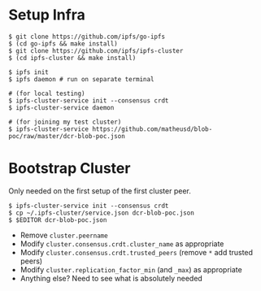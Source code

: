 # Setup Infra

```
$ git clone https://github.com/ipfs/go-ipfs
$ (cd go-ipfs && make install)
$ git clone https://github.com/ipfs/ipfs-cluster
$ (cd ipfs-cluster && make install)

$ ipfs init
$ ipfs daemon # run on separate terminal

# (for local testing)
$ ipfs-cluster-service init --consensus crdt
$ ipfs-cluster-service daemon

# (for joining my test cluster)
$ ipfs-cluster-service https://github.com/matheusd/blob-poc/raw/master/dcr-blob-poc.json
```

# Bootstrap Cluster

Only needed on the first setup of the first cluster peer.

```
$ ipfs-cluster-service init --consensus crdt
$ cp ~/.ipfs-cluster/service.json dcr-blob-poc.json
$ $EDITOR dcr-blob-poc.json
```

  - Remove `cluster.peername`
  - Modify `cluster.consensus.crdt.cluster_name` as appropriate
  - Modify `cluster.consensus.crdt.trusted_peers` (remove `*` add trusted peers)
  - Modify `cluster.replication_factor_min` (and `_max`) as appropriate
  - Anything else? Need to see what is absolutely needed
